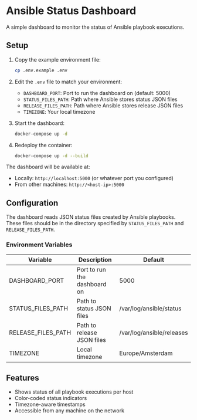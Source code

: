 # Ansible Status Dashboard

A simple dashboard to monitor the status of Ansible playbook executions.

## Setup

1. Copy the example environment file:
   ```bash
   cp .env.example .env
   ```

2. Edit the `.env` file to match your environment:
   - `DASHBOARD_PORT`: Port to run the dashboard on (default: 5000)
   - `STATUS_FILES_PATH`: Path where Ansible stores status JSON files
   - `RELEASE_FILES_PATH`: Path where Ansible stores release JSON files
   - `TIMEZONE`: Your local timezone

3. Start the dashboard:
   ```bash
   docker-compose up -d
   ```

4. Redeploy the container:
   ```bash
   docker-compose up -d --build
   ```

The dashboard will be available at:
- Locally: `http://localhost:5000` (or whatever port you configured)
- From other machines: `http://<host-ip>:5000`

## Configuration

The dashboard reads JSON status files created by Ansible playbooks. These files should be in the directory specified by `STATUS_FILES_PATH` and `RELEASE_FILES_PATH`.

### Environment Variables

| Variable | Description | Default |
|----------|-------------|---------|
| DASHBOARD_PORT | Port to run the dashboard on | 5000 |
| STATUS_FILES_PATH | Path to status JSON files | /var/log/ansible/status |
| RELEASE_FILES_PATH | Path to release JSON files | /var/log/ansible/releases |
| TIMEZONE | Local timezone | Europe/Amsterdam |

## Features

- Shows status of all playbook executions per host
- Color-coded status indicators
- Timezone-aware timestamps
- Accessible from any machine on the network
